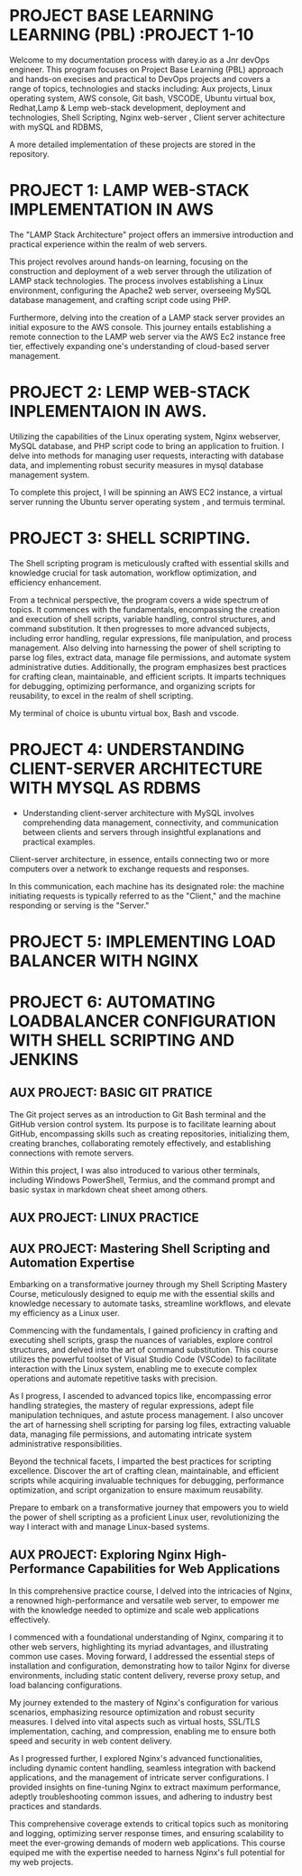 # PROJECT BASE LEARNING LEARNING (PBL) :PROJECT 1-10

 Welcome to my documentation process with darey.io as a Jnr devOps engineer. This program focuses on Project Base Learning (PBL) approach and hands-on execises and practical to DevOps projects and covers a range of topics, technologies and stacks including:  Aux projects, Linux operating system, AWS console, Git bash, VSCODE, Ubuntu virtual box, Redhat,Lamp & Lemp web-stack development, deployment and technologies, Shell Scripting, Nginx web-server , Client server achitecture with mySQL and RDBMS, 
 
 A more detailed implementation of these projects are stored in the repository.

    
# PROJECT 1: LAMP WEB-STACK IMPLEMENTATION IN AWS
The "LAMP Stack Architecture" project offers an immersive introduction and practical experience within the realm of web servers.

This project revolves around hands-on learning, focusing on the construction and deployment of a web server through the utilization of LAMP stack technologies. The process involves establishing a Linux environment, configuring the Apache2 web server, overseeing MySQL database management, and crafting script code using PHP.

Furthermore, delving into the creation of a LAMP stack server provides an initial exposure to the AWS console. This journey entails establishing a remote connection to the LAMP web server via the AWS Ec2 instance free tier, effectively expanding one's understanding of cloud-based server management.


# PROJECT 2: LEMP WEB-STACK INPLEMENTAION IN AWS.
Utilizing the capabilities of the Linux operating system, Nginx webserver, MySQL database, and PHP script code to bring an application to fruition. I delve into methods for managing user requests, interacting with database data, and implementing robust security measures in mysql database management system.

 To complete this project, I will be spinning an AWS EC2 instance, a virtual server running the Ubuntu server operating system , and termuis terminal. 


 # PROJECT 3: SHELL SCRIPTING.
 The Shell scripting program is meticulously crafted  with essential skills and knowledge crucial for task automation, workflow optimization, and efficiency enhancement.

 From a technical perspective, the program covers a wide spectrum of topics. It commences with the fundamentals, encompassing the creation and execution of shell scripts, variable handling, control structures, and command substitution. It then progresses to more advanced subjects, including error handling, regular expressions, file manipulation, and process management. Also delving into harnessing the power of shell scripting to parse log files, extract data, manage file permissions, and automate system administrative duties. Additionally, the program emphasizes best practices for crafting clean, maintainable, and efficient scripts. It imparts techniques for debugging, optimizing performance, and organizing scripts for reusability,  to excel in the realm of shell scripting.

 My terminal of choice is ubuntu virtual box, Bash and vscode.


# PROJECT 4:  UNDERSTANDING CLIENT-SERVER ARCHITECTURE WITH MYSQL AS RDBMS
* Understanding client-server architecture with MySQL involves comprehending data management, connectivity, and communication between clients and servers through insightful explanations and practical examples.

Client-server architecture, in essence, entails connecting two or more computers over a network to exchange requests and responses.

In this communication, each machine has its designated role: the machine initiating requests is typically referred to as the "Client," and the machine responding or serving is the "Server."



# PROJECT 5: IMPLEMENTING LOAD BALANCER WITH NGINX



# PROJECT 6: AUTOMATING LOADBALANCER CONFIGURATION WITH SHELL SCRIPTING AND JENKINS 



 ## AUX PROJECT: BASIC GIT PRATICE
 The Git project serves as an introduction to Git Bash terminal and the GitHub version control system. Its purpose is to facilitate learning about GitHub, encompassing skills such as creating repositories, initializing them, creating branches, collaborating remotely effectively, and establishing connections with remote servers.
 
 Within this project, I was also introduced to various other terminals, including Windows PowerShell, Termius, and the command prompt and basic systax in markdown cheat sheet among others.

 ## AUX PROJECT: LINUX PRACTICE 

 

 ## AUX PROJECT: Mastering Shell Scripting and  Automation Expertise

Embarking on a transformative journey through my Shell Scripting Mastery Course, meticulously designed to equip me  with the essential skills and knowledge necessary to automate tasks, streamline workflows, and elevate my efficiency as a Linux user.

Commencing with the fundamentals, I gained proficiency in crafting and executing shell scripts, grasp the nuances of variables, explore control structures, and delved into the art of command substitution. This course utilizes the powerful toolset of Visual Studio Code (VSCode) to facilitate interaction with the Linux system, enabling me  to execute complex operations and automate repetitive tasks with precision.

As I progress, I ascended to advanced topics like, encompassing error handling strategies, the mastery of regular expressions, adept file manipulation techniques, and astute process management. I also uncover the art of harnessing shell scripting for parsing log files, extracting valuable data, managing file permissions, and automating intricate system administrative responsibilities.

Beyond the technical facets, I imparted the best practices for scripting excellence. Discover the art of crafting clean, maintainable, and efficient scripts while acquiring invaluable techniques for debugging, performance optimization, and script organization to ensure maximum reusability.

Prepare to embark on a transformative journey that empowers you to wield the power of shell scripting as a proficient Linux user, revolutionizing the way I interact with and manage Linux-based systems.


 
 ## AUX PROJECT: Exploring Nginx High-Performance Capabilities for Web Applications

In this comprehensive practice course, I  delved into the intricacies of Nginx, a renowned high-performance and versatile web server, to empower me with the knowledge needed to optimize and scale web applications effectively.

I commenced with a foundational understanding of Nginx, comparing it to other web servers, highlighting its myriad advantages, and illustrating common use cases. Moving forward, I addressed the essential steps of installation and configuration, demonstrating how to tailor Nginx for diverse environments, including static content delivery, reverse proxy setup, and load balancing configurations.

My journey extended to the mastery of Nginx's configuration for various scenarios, emphasizing resource optimization and robust security measures. I  delved into vital aspects such as virtual hosts, SSL/TLS implementation, caching, and compression, enabling me to ensure both speed and security in web content delivery.

As I progressed further, I explored Nginx's advanced functionalities, including dynamic content handling, seamless integration with backend applications, and the management of intricate server configurations. I provided insights on fine-tuning Nginx to extract maximum performance, adeptly troubleshooting common issues, and adhering to industry best practices and standards.

This comprehensive coverage extends to critical topics such as monitoring and logging, optimizing server response times, and ensuring scalability to meet the ever-growing demands of modern web applications. This course equiped me with the expertise needed to harness Nginx's full potential for my web projects.

